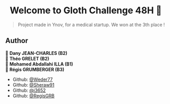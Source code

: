 <h1 align="center">Welcome to Gloth Challenge 48H 👋</h1>
<p>
</p>

> Project made in Ynov, for a medical startup. We won at the 3th place !

## Author

👤 **Dany JEAN-CHARLES (B2)** <br>
👤 **Théo GRELET (B2)** <br> 
👤 **Mohamed Abdallahi ILLA (B1)** <br>
👤 **Régis GRUMBERGER (B3)** <br>


* Github: [@Weder77](https://github.com/Weder77)
* Github: [@Sheraw91](https://github.com/Sheraw91)
* Github: [@i3652](https://github.com/i3652)
* Github: [@RegisGRB](https://github.com/RegisGRB)

